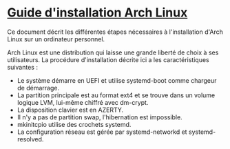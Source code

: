 # [Guide d'installation Arch Linux](https://vivienm.github.io/archlinux-installation/)

Ce document décrit les différentes étapes nécessaires à l'installation d'Arch Linux sur un ordinateur personnel.

Arch Linux est une distribution qui laisse une grande liberté de choix à ses utilisateurs.
La procédure d'installation décrite ici a les caractéristiques suivantes :

* Le système démarre en UEFI et utilise systemd-boot comme chargeur de démarrage.
* La partition principale est au format ext4 et se trouve dans un volume logique LVM, lui-même chiffré avec dm-crypt.
* La disposition clavier est en AZERTY.
* Il n'y a pas de partition swap, l'hibernation est impossible.
* mkinitcpio utilise des crochets systemd.
* La configuration réseau est gérée par systemd-networkd et systemd-resolved.
